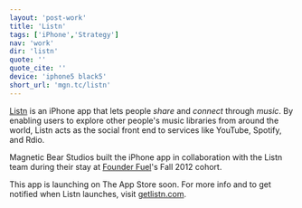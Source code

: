 ```yaml
---
layout: 'post-work'
title: 'Listn'
tags: ['iPhone','Strategy']
nav: 'work'
dir: 'listn'
quote: ''
quote_cite: ''
device: 'iphone5 black5'
short_url: 'mgn.tc/listn'
---
```

[Listn](http://getlistn.com) is an iPhone app that lets people *share* and *connect* through *music*. By enabling users to explore other people's music libraries from around the world, Listn acts as the social front end to services like YouTube, Spotify, and Rdio.

Magnetic Bear Studios built the iPhone app in collaboration with the Listn team during their stay at [Founder Fuel](http://founderfuel.com)'s Fall 2012 cohort.

This app is launching on The App Store soon. For more info and to get notified when Listn launches, visit [getlistn.com](http://getlistn.com).

